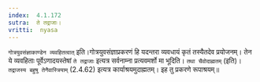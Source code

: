 ```yaml
---
index:  4.1.172
sutra:  ते तद्राजाः।
vritti:  nyasa
---
```


`गोत्रयुवसंज्ञाकाण्डेन व्यवहितत्वात्` इति।गोत्रयुवसंज्ञाप्रकरणं हि यदन्तरा व्यवधायं कृतं तस्यैतदेव प्रयोजनम्। तेन ये व्यवहिताः पूर्वेऽणादयस्तेषां `ते तद्राजाः` इत्यत्र सर्वनाम्ना प्रत्यवमर्शो मा भूदिति। `तथा चैवोदाह्मतम्` (इति)। `तद्राजस्य बहुषु तेनैवास्त्रियाम्` (2.4.62) इत्यत्र कार्याश्रयमुदाह्मतम्। इह तु प्रकरणे रूपाश्रयम्॥
